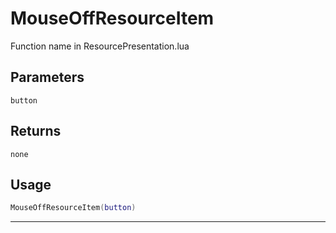 # MouseOffResourceItem
Function name in ResourcePresentation.lua
## Parameters
`button`
## Returns
`none`
## Usage
```lua
MouseOffResourceItem(button)
```
---
